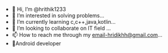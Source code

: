 - 👋 Hi, I’m @hrithik1233
- 👀 I’m interested in solving problems...
- 🌱 I’m currently learning c,c++,java,kotlin...
- 💞️ I’m looking to collaborate on IT field ...
- 📫 How to reach me through my email-hridikhh@gmail.com...
- 🎯Android developer

<!---
hrithik1233/hrithik1233 is a ✨ special ✨ repository because its `README.md` (this file) appears on your GitHub profile.
You can click the Preview link to take a look at your changes.
--->
